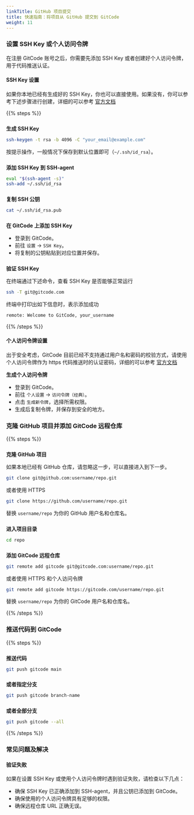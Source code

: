 ```yaml
---
linkTitle: GitHub 项目提交
title: 快速指南：将项目从 GitHub 提交到 GitCode
weight: 11
---
```


### 设置 SSH Key 或个人访问令牌

在注册 GitCode 账号之后，你需要先添加 SSH Key 或者创建好个人访问令牌，用于代码推送认证。

#### SSH Key 设置

如果你本地已经有生成好的 SSH Key，你也可以直接使用。如果没有，你可以参考下述步骤进行创建，详细的可以参考 [官方文档](https://docs.gitcode.com/docs/users/ssh-key/)

{{% steps %}}

###
**生成 SSH Key**

```bash
ssh-keygen -t rsa -b 4096 -C "your_email@example.com"
```

按提示操作，一般情况下保存到默认位置即可（`~/.ssh/id_rsa`）。

###
**添加 SSH Key 到 SSH-agent**

```bash
eval "$(ssh-agent -s)"
ssh-add ~/.ssh/id_rsa
```

###
**复制 SSH 公钥**

```bash
cat ~/.ssh/id_rsa.pub
```
###
**在 GitCode 上添加 SSH Key**

- 登录到 GitCode。
- 前往 `设置` -> `SSH Key`。
- 将复制的公钥粘贴到对应位置并保存。

###
**验证 SSH Key**

在终端通过下述命令，查看 SSH Key 是否能够正常运行

```bash
ssh -T git@gitcode.com
```

终端中打印出如下信息时，表示添加成功

```bash
remote: Welcome to GitCode, your_username
```

{{% /steps %}}

#### 个人访问令牌设置

出于安全考虑，GitCode 目前已经不支持通过用户名和密码的校验方式，请使用个人访问令牌作为 https 代码推送时的认证密码，详细的可以参考 [官方文档](https://docs.gitcode.com/docs/users/pat/)

**生成个人访问令牌**

- 登录到 GitCode。
- 前往 `个人设置` -> `访问令牌（经典）`。
- 点击 `生成新令牌`，选择所需权限。
- 生成后复制令牌，并保存到安全的地方。

### 克隆 GitHub 项目并添加 GitCode 远程仓库

{{% steps %}}

###
**克隆 GitHub 项目**

如果本地已经有 GitHub 仓库，请忽略这一步，可以直接进入到下一步。

```bash
git clone git@github.com:username/repo.git
```

或者使用 HTTPS

```bash
git clone https://github.com/username/repo.git
```

替换 `username/repo` 为你的 GitHub 用户名和仓库名。

###
**进入项目目录**

```bash
cd repo
```

###
**添加 GitCode 远程仓库**

```bash
git remote add gitcode git@gitcode.com:username/repo.git
```

或者使用 HTTPS 和个人访问令牌

```bash
git remote add gitcode https://gitcode.com/username/repo.git
```

替换 `username/repo` 为你的 GitCode 用户名和仓库名。

{{% /steps %}}

### 推送代码到 GitCode

{{% steps %}}

###
**推送代码**

```bash
git push gitcode main
```

###
**或者指定分支**

```bash
git push gitcode branch-name
```
###
**或者全部分支**

```bash
git push gitcode --all
```

{{% /steps %}}

### 常见问题及解决

#### 验证失败

如果在设置 SSH Key 或使用个人访问令牌时遇到验证失败，请检查以下几点：

- 确保 SSH Key 已正确添加到 SSH-agent，并且公钥已添加到 GitCode。
- 确保使用的个人访问令牌具有足够的权限。
- 确保远程仓库 URL 正确无误。